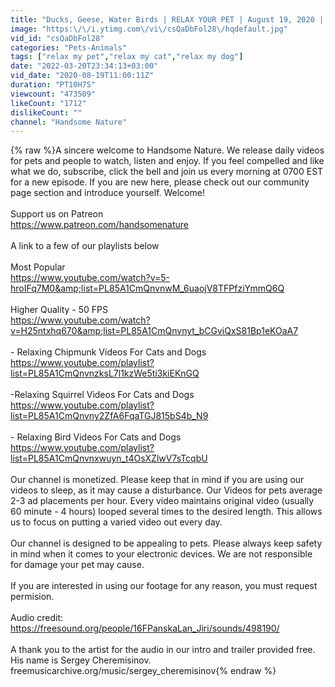 ```yaml
---
title: "Ducks, Geese, Water Birds | RELAX YOUR PET | August 19, 2020 | 10 Hours"
image: "https:\/\/i.ytimg.com\/vi\/csQaDbFol28\/hqdefault.jpg"
vid_id: "csQaDbFol28"
categories: "Pets-Animals"
tags: ["relax my pet","relax my cat","relax my dog"]
date: "2022-03-20T23:34:13+03:00"
vid_date: "2020-08-19T11:00:11Z"
duration: "PT10H7S"
viewcount: "473509"
likeCount: "1712"
dislikeCount: ""
channel: "Handsome Nature"
---
```

{% raw %}A sincere welcome to Handsome Nature. We release daily videos for pets and people to watch, listen and enjoy. If you feel compelled and like what we do,  subscribe, click the bell and join us every morning at 0700 EST for a new episode.  If you are new here, please check out our community page section and introduce yourself. Welcome! <br /><br />Support us on Patreon<br /><a rel="nofollow" target="blank" href="https://www.patreon.com/handsomenature">https://www.patreon.com/handsomenature</a><br /><br />A link to a few of our playlists below <br /><br />Most Popular<br /><a rel="nofollow" target="blank" href="https://www.youtube.com/watch?v=5-hroIFq7M0&amp;list=PL85A1CmQnvnwM_6uaojV8TFPfziYmmQ6Q">https://www.youtube.com/watch?v=5-hroIFq7M0&amp;list=PL85A1CmQnvnwM_6uaojV8TFPfziYmmQ6Q</a><br /><br />Higher Quality - 50 FPS<br /><a rel="nofollow" target="blank" href="https://www.youtube.com/watch?v=H25ntxhq670&amp;list=PL85A1CmQnvnyt_bCGviQxS81Bp1eKOaA7">https://www.youtube.com/watch?v=H25ntxhq670&amp;list=PL85A1CmQnvnyt_bCGviQxS81Bp1eKOaA7</a><br /><br />- Relaxing Chipmunk Videos For Cats and Dogs<br /><a rel="nofollow" target="blank" href="https://www.youtube.com/playlist?list=PL85A1CmQnvnzksL7l1kzWe5ti3kiEKnGQ">https://www.youtube.com/playlist?list=PL85A1CmQnvnzksL7l1kzWe5ti3kiEKnGQ</a><br /><br />-Relaxing Squirrel Videos For Cats and Dogs<br /><a rel="nofollow" target="blank" href="https://www.youtube.com/playlist?list=PL85A1CmQnvny2ZfA6FqaTGJ815bS4b_N9">https://www.youtube.com/playlist?list=PL85A1CmQnvny2ZfA6FqaTGJ815bS4b_N9</a><br /><br />- Relaxing Bird Videos For Cats and Dogs<br /><a rel="nofollow" target="blank" href="https://www.youtube.com/playlist?list=PL85A1CmQnvnxwuyn_t4OsXZlwV7sTcqbU">https://www.youtube.com/playlist?list=PL85A1CmQnvnxwuyn_t4OsXZlwV7sTcqbU</a><br /><br />Our channel is monetized. Please keep that in mind if you are using our videos  to sleep, as it may cause a disturbance. Our Videos for pets average 2-3 ad placements per hour. Every video maintains original video (usually 60 minute - 4 hours) looped several times to the desired length. This allows us to focus on putting a varied video out every day. <br /><br />Our channel is designed to be appealing to pets. Please always keep safety in mind when it comes to your electronic devices. We are not responsible for damage your pet may cause. <br /><br />If you are interested in using our footage for any reason, you must request permision. <br /><br />Audio credit: <a rel="nofollow" target="blank" href="https://freesound.org/people/16FPanskaLan_Jiri/sounds/498190/">https://freesound.org/people/16FPanskaLan_Jiri/sounds/498190/</a><br /><br />A thank you to the artist for the audio in our intro and trailer provided free. His name is Sergey Cheremisinov. <br />freemusicarchive.org/music/sergey_cheremisinov{% endraw %}
